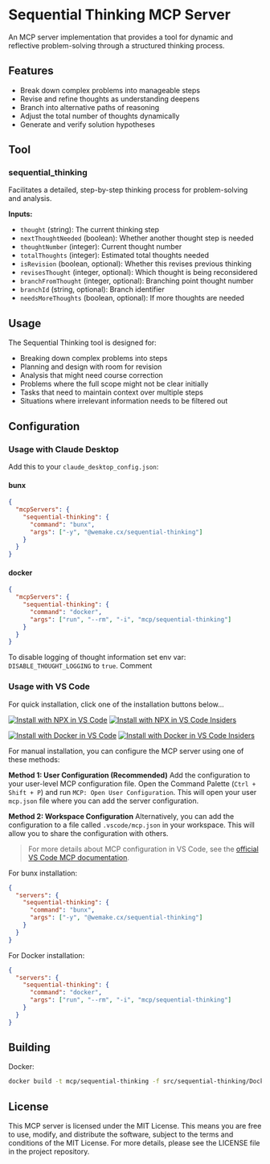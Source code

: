 # Sequential Thinking MCP Server

An MCP server implementation that provides a tool for dynamic and reflective problem-solving through a structured
thinking process.

## Features

- Break down complex problems into manageable steps
- Revise and refine thoughts as understanding deepens
- Branch into alternative paths of reasoning
- Adjust the total number of thoughts dynamically
- Generate and verify solution hypotheses

## Tool

### sequential_thinking

Facilitates a detailed, step-by-step thinking process for problem-solving and analysis.

**Inputs:**

- `thought` (string): The current thinking step
- `nextThoughtNeeded` (boolean): Whether another thought step is needed
- `thoughtNumber` (integer): Current thought number
- `totalThoughts` (integer): Estimated total thoughts needed
- `isRevision` (boolean, optional): Whether this revises previous thinking
- `revisesThought` (integer, optional): Which thought is being reconsidered
- `branchFromThought` (integer, optional): Branching point thought number
- `branchId` (string, optional): Branch identifier
- `needsMoreThoughts` (boolean, optional): If more thoughts are needed

## Usage

The Sequential Thinking tool is designed for:

- Breaking down complex problems into steps
- Planning and design with room for revision
- Analysis that might need course correction
- Problems where the full scope might not be clear initially
- Tasks that need to maintain context over multiple steps
- Situations where irrelevant information needs to be filtered out

## Configuration

### Usage with Claude Desktop

Add this to your `claude_desktop_config.json`:

#### bunx

```json
{
  "mcpServers": {
    "sequential-thinking": {
      "command": "bunx",
      "args": ["-y", "@wemake.cx/sequential-thinking"]
    }
  }
}
```

#### docker

```json
{
  "mcpServers": {
    "sequential-thinking": {
      "command": "docker",
      "args": ["run", "--rm", "-i", "mcp/sequential-thinking"]
    }
  }
}
```

To disable logging of thought information set env var: `DISABLE_THOUGHT_LOGGING` to `true`. Comment

### Usage with VS Code

For quick installation, click one of the installation buttons below...

[![Install with NPX in VS Code](https://img.shields.io/badge/VS_Code-NPM-0098FF?style=flat-square&logo=visualstudiocode&logoColor=white)](https://insiders.vscode.dev/redirect/mcp/install?name=sequential-thinking&config=%7B%22command%22%3A%22npx%22%2C%22args%22%3A%5B%22-y%22%2C%22%40modelcontextprotocol%2Fserver-sequential-thinking%22%5D%7D)
[![Install with NPX in VS Code Insiders](https://img.shields.io/badge/VS_Code_Insiders-NPM-24bfa5?style=flat-square&logo=visualstudiocode&logoColor=white)](https://insiders.vscode.dev/redirect/mcp/install?name=sequential-thinking&config=%7B%22command%22%3A%22npx%22%2C%22args%22%3A%5B%22-y%22%2C%22%40modelcontextprotocol%2Fserver-sequential-thinking%22%5D%7D&quality=insiders)

[![Install with Docker in VS Code](https://img.shields.io/badge/VS_Code-Docker-0098FF?style=flat-square&logo=visualstudiocode&logoColor=white)](https://insiders.vscode.dev/redirect/mcp/install?name=sequential-thinking&config=%7B%22command%22%3A%22docker%22%2C%22args%22%3A%5B%22run%22%2C%22--rm%22%2C%22-i%22%2C%22mcp%2Fsequential-thinking%22%5D%7D)
[![Install with Docker in VS Code Insiders](https://img.shields.io/badge/VS_Code_Insiders-Docker-24bfa5?style=flat-square&logo=visualstudiocode&logoColor=white)](https://insiders.vscode.dev/redirect/mcp/install?name=sequential-thinking&config=%7B%22command%22%3A%22docker%22%2C%22args%22%3A%5B%22run%22%2C%22--rm%22%2C%22-i%22%2C%22mcp%2Fsequential-thinking%22%5D%7D&quality=insiders)

For manual installation, you can configure the MCP server using one of these methods:

**Method 1: User Configuration (Recommended)** Add the configuration to your user-level MCP configuration file. Open the
Command Palette (`Ctrl + Shift + P`) and run `MCP: Open User Configuration`. This will open your user `mcp.json` file
where you can add the server configuration.

**Method 2: Workspace Configuration** Alternatively, you can add the configuration to a file called `.vscode/mcp.json`
in your workspace. This will allow you to share the configuration with others.

> For more details about MCP configuration in VS Code, see the
> [official VS Code MCP documentation](https://code.visualstudio.com/docs/copilot/mcp).

For bunx installation:

```json
{
  "servers": {
    "sequential-thinking": {
      "command": "bunx",
      "args": ["-y", "@wemake.cx/sequential-thinking"]
    }
  }
}
```

For Docker installation:

```json
{
  "servers": {
    "sequential-thinking": {
      "command": "docker",
      "args": ["run", "--rm", "-i", "mcp/sequential-thinking"]
    }
  }
}
```

## Building

Docker:

```sh
docker build -t mcp/sequential-thinking -f src/sequential-thinking/Dockerfile .
```

## License

This MCP server is licensed under the MIT License. This means you are free to use, modify, and distribute the software,
subject to the terms and conditions of the MIT License. For more details, please see the LICENSE file in the project
repository.
